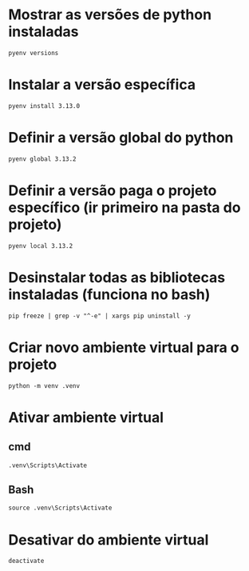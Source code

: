 # Mostrar as versões de python instaladas
```
pyenv versions
```

# Instalar a versão específica
```
pyenv install 3.13.0
```

# Definir a versão global do python
```
pyenv global 3.13.2
```

# Definir a versão paga o projeto específico (ir primeiro na pasta do projeto)
```
pyenv local 3.13.2
```

# Desinstalar todas as bibliotecas instaladas (funciona no bash)
```
pip freeze | grep -v "^-e" | xargs pip uninstall -y
```

# Criar novo ambiente virtual para o projeto
```
python -m venv .venv
```

# Ativar ambiente virtual
## cmd  
```
.venv\Scripts\Activate
```

## Bash
```
source .venv\Scripts\Activate
```

# Desativar do ambiente virtual
```
deactivate
```